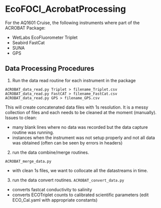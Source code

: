 # EcoFOCI_AcrobatProcessing

For the AQ1601 Cruise, the following instruments where part of the ACROBAT Package:
- WetLabs EcoFluorometer Triplet
- Seabird FastCat
- SUNA
- GPS

## Data Processing Procedures

1. Run the data read routine for each instrument in the package

`ACROBAT_data_read.py Triplet > filename_Triplet.csv` 
`ACROBAT_data_read.py FastCAT > filename_FastCat.csv`
`ACROBAT_data_read.py GPS > filename_GPS.csv`

This will create concatenated data files with 1s resolution.  It is a messy collection of files and each needs to be cleaned at the moment (manually).
Issues to clean:
- many blank lines where no data was recorded but the data capture routine was running.
- instances when the instrument was not setup properly and not all data was obtained (often can be seen by errors in headers)

2. run the data combine/merge routines.

`ACROBAT_merge_data.py`

- with clean 1s files, we want to collocate all the datastreams in time.

3. run the data convert routines.
`ACROBAT_convert_data.py`

- converts fastcat conductivity to salinity
- converts ECOTriplet counts to calibrated scientific parameters (edit ECO_Cal.yaml with appropriate constants)

